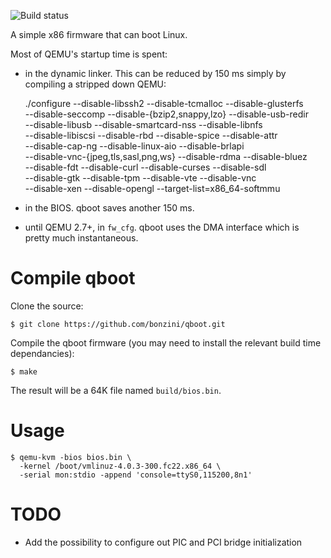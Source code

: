 ![Build status](./workflows/bios-build/badge.svg)

A simple x86 firmware that can boot Linux.

Most of QEMU's startup time is spent:

* in the dynamic linker.  This can be reduced by 150 ms simply by
  compiling a stripped down QEMU:

    ./configure --disable-libssh2 --disable-tcmalloc --disable-glusterfs \
        --disable-seccomp --disable-{bzip2,snappy,lzo} --disable-usb-redir \
        --disable-libusb --disable-smartcard-nss --disable-libnfs  \
        --disable-libiscsi --disable-rbd  --disable-spice --disable-attr \
        --disable-cap-ng --disable-linux-aio --disable-brlapi \
        --disable-vnc-{jpeg,tls,sasl,png,ws} --disable-rdma --disable-bluez \
        --disable-fdt --disable-curl --disable-curses --disable-sdl \
        --disable-gtk  --disable-tpm --disable-vte --disable-vnc  \
        --disable-xen --disable-opengl --target-list=x86_64-softmmu

* in the BIOS.  qboot saves another 150 ms.

* until QEMU 2.7+, in `fw_cfg`.  qboot uses the DMA interface which is pretty
  much instantaneous.

Compile qboot
=============

Clone the source:

    $ git clone https://github.com/bonzini/qboot.git

Compile the qboot firmware (you may need to install the relevant build
time dependancies):

    $ make

The result will be a 64K file named `build/bios.bin`.

Usage
=====

    $ qemu-kvm -bios bios.bin \
      -kernel /boot/vmlinuz-4.0.3-300.fc22.x86_64 \
      -serial mon:stdio -append 'console=ttyS0,115200,8n1'

TODO
====

* Add the possibility to configure out PIC and PCI bridge initialization
